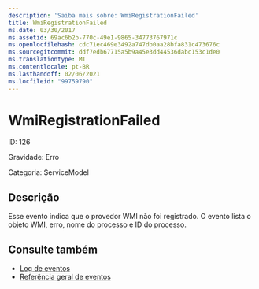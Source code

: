 ```yaml
---
description: 'Saiba mais sobre: WmiRegistrationFailed'
title: WmiRegistrationFailed
ms.date: 03/30/2017
ms.assetid: 69ac6b2b-770c-49e1-9865-34773767971c
ms.openlocfilehash: cdc71ec469e3492a747db0aa28bfa831c473676c
ms.sourcegitcommit: ddf7edb67715a5b9a45e3dd44536dabc153c1de0
ms.translationtype: MT
ms.contentlocale: pt-BR
ms.lasthandoff: 02/06/2021
ms.locfileid: "99759790"
---
```

# <a name="wmiregistrationfailed"></a>WmiRegistrationFailed

ID: 126  
  
 Gravidade: Erro  
  
 Categoria: ServiceModel  
  
## <a name="description"></a>Descrição  

 Esse evento indica que o provedor WMI não foi registrado. O evento lista o objeto WMI, erro, nome do processo e ID do processo.  
  
## <a name="see-also"></a>Consulte também

- [Log de eventos](index.md)
- [Referência geral de eventos](events-general-reference.md)
